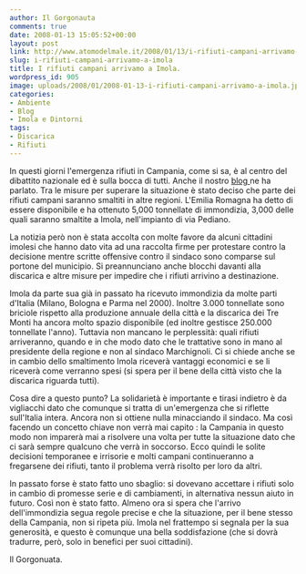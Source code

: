 ```yaml
---
author: Il Gorgonauta
comments: true
date: 2008-01-13 15:05:52+00:00
layout: post
link: http://www.atomodelmale.it/2008/01/13/i-rifiuti-campani-arrivamo-a-imola/
slug: i-rifiuti-campani-arrivamo-a-imola
title: I rifiuti campani arrivamo a Imola.
wordpress_id: 905
image: uploads/2008/01/2008-01-13-i-rifiuti-campani-arrivamo-a-imola.jpg
categories:
- Ambiente
- Blog
- Imola e Dintorni
tags:
- Discarica
- Rifiuti
---
```


In questi giorni l'emergenza rifiuti in Campania, come si sa, è al centro del dibattito nazionale ed è sulla bocca di tutti. Anche il nostro [blog ](/2008/01/06/campania-riemergenza-rifiuti/)ne ha parlato. Tra le misure per superare la situazione è stato deciso che parte dei rifiuti campani saranno smaltiti in altre regioni. L'Emilia Romagna ha detto di essere disponibile e ha ottenuto 5,000 tonnellate di immondizia, 3,000 delle quali saranno smaltite a Imola, nell'impianto di via Pediano.

La notizia però non è stata accolta con molte favore da alcuni cittadini imolesi che hanno dato vita ad una raccolta firme per protestare contro la decisione mentre scritte offensive contro il sindaco sono comparse sul portone del municipio. Si preannunciano anche blocchi davanti alla discarica e altre misure per impedire che i rifiuti arrivino a destinazione.

Imola da parte sua già in passato ha ricevuto immondizia da molte parti d'Italia (Milano, Bologna e Parma nel 2000). Inoltre 3.000 tonnellate sono briciole rispetto alla produzione annuale della città e la discarica dei Tre Monti ha ancora molto spazio disponibile (ed inoltre gestisce 250.000 tonnellate l'anno). Tuttavia non mancano le perplessità: quali rifiuti arriveranno, quando e in che modo dato che le trattative sono in mano al presidente della regione e non al sindaco Marchignoli. Ci si chiede anche se in cambio dello smaltimento Imola riceverà vantaggi economici e se li riceverà come verranno spesi (si spera per il bene della città visto che la discarica riguarda tutti).

Cosa dire a questo punto? La solidarietà è importante e tirasi indietro è da vigliacchi dato che comunque si tratta di un'emergenza che si riflette sull'Italia intera. Ancora non si ottiene nulla minacciando il sindaco. Ma così facendo un concetto chiave non verrà mai capito : la Campania in questo modo non imparerà mai a risolvere una volta per tutte la situazione dato che ci sarà sempre qualcuno che verrà in soccorso. Ecco quindi le solite decisioni temporanee e irrisorie e molti campani continueranno a fregarsene dei rifiuti, tanto il problema verrà risolto per loro da altri.

In passato forse è stato fatto uno sbaglio: si dovevano accettare i rifiuti solo in cambio di promesse serie e di cambiamenti, in alternativa nessun aiuto in futuro. Così non è stato fatto. Almeno ora si spera che l'arrivo dell'immondizia segua regole precise e che la situazione, per il bene stesso della Campania, non si ripeta più. Imola nel frattempo si segnala per la sua generosità, e questo è comunque una bella soddisfazione (che si dovrà tradurre, però, solo in benefici per suoi cittadini).

Il Gorgonuata. 

